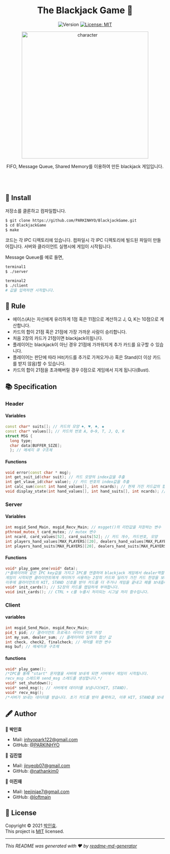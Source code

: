 <h1 align="center">The Blackjack Game 👋</h1>
<p align="center">
  <img alt="Version" src="https://img.shields.io/badge/version-1.0.0-blue.svg?cacheSeconds=2592000" />
  <a href="https://github.com/PARKINHYO/BlackjackGame" target="_blank">
  </a>
  <a href="https://github.com/PARKINHYO/BlackjackGame/blob/master/LICENSE.md" target="_blank">
    <img alt="License: MIT" src="https://img.shields.io/badge/license-MIT-yellow.svg" />
  </a>  
</p>

<p align="center">
<img alt="character" width="400" src="https://user-images.githubusercontent.com/47745785/114173824-b9f38d80-9972-11eb-8490-faf40adb415b.jpg" />
</p>

<p align="center">
FIFO, Message Queue, Shared Memory를 이용하여 만든 blackjack 게임입니다.
</p>

<br><br>

## 📜 Install

저장소를 클론하고 컴파일합니다.

```bash
$ git clone https://github.com/PARKINHYO/BlackjackGame.git
$ cd BlackjackGame
$ make
```

코드는 각 IPC 디렉토리에 있습니다. 컴파일시 각 IPC 디렉토리에 빌드된 파일이 만들어집니다. 서버와 클라이언트 실행시에 게임이 시작됩니다.

Message Queue를 예로 들면, 

```bash
terminal1
$ ./server
```

```bash
terminal2
$ ./client
# 값을 입력하면 시작합니다. 
```

## 🎲 Rule

* 에이스(A)는 자신에게 유리하게 1점 혹은 11점으로 계산하고 J, Q, K는 10점으로 계산합니다.
* 카드의 합이 21점 혹은 21점에 가장 가까운 사람이 승리합니다.
* 처음 2장의 카드가 21점이면 blackjack이됩니다.
* 플레이어는 blackjack이 아닌 경우 21점에 가까워지게 추가 카드를 요구할 수 있습니다.
* 플레이어는 판단에 따라 Hit(카드를 추가로 가져오거나) 혹은 Stand(더 이상 카드를 받지 않음)할 수 있습니다.
* 카드의 합이 21점을 초과해버릴 경우 0점으로 게임에서 지게 됩니다(Bust).

## 📚 Specification

### Header

#### Variables

```C++
const char* suits[]; // 카드의 모양 ♠, ♥, ♣, ◆
const char* values[]; // 카드의 번호 A, 0~9, T, J, Q, K
struct MSG {
  long type; 
  char data[BUFFER_SIZE];
  }; // 메세지 큐 구조체
```

#### Functions

```C++
void error(const char * msg);
int get_suit_id(char suit); // 카드 모양의 index값을 추출
int get_vlaue_id(char value); // 카드 번호의 index값을 추출
int calc_sum(const int hand_values[], int ncards); // 현재 가진 카드값의 합을 리턴
void display_state(int hand_values[], int hand_suits[], int ncards); // 현재까지 진행된 게임의 상태를 출력
```

### Server 

#### Variables

```C++
int msgid_Send_Main, msgid_Recv_Main; // msgget()의 리턴값을 저장하는 변수
pthread_mutex_t card_mutex; // mutex 변수
int ncard, card_values[52], card_suits[52]; // 카드 개수, 카드번호, 모양
int players_hand_values[MAX_PLAYERS][20], dealers_hand_values[MAX_PLAYERS][20]; // 플레이어, 딜러의 카드 번호
int players_hand_suits[MAX_PLAYERS][20], dealers_hand_suits[MAX_PLAYERS][20]; // 플레이어, 딜러의 카드 모양
```

#### Functions

```C++
void* play_game_one(void* data);
/*플레이어와 같은 IPC key값을 가지고 IPC를 연결하여 blackjack 게임에서 dealer역할을 합니다. 
게임이 시작되면 클라이언트에게 게이머가 사용하는 2장의 카드와 딜러가 가진 카드 한장을 보내줍니다. 
이후에 클라이언트의 HIT, STAND 신호를 받아 카드를 더 주거나 게임을 끝내고 패를 보내줍니다.*/
void* init_cards(); // 52장의 카드를 랩덤하게 부여합니다.
void init_cards(); // CTRL + c를 누를시 처리되는 시그널 처리 함수입니다.
```

### Client 

#### variables

```C++
int msgid_Send_Main, msgid_Recv_Main;
pid_t pid; // 클라이언트 프로세스 아이디 번호 저장
int my_sum, dealer_sum; // 플레이어와 딜러의 합산 값
int check, check2, finalcheck; // 제어를 위한 변수
msg buf; // 메세지큐 구조체
```

#### functions

```C++
void* play_game();
/*IPC를 통해 "start" 문자열을 서버에 보내게 되면 서버에서 게임이 시작됩니다. 
recv_msg 스레드와 send_msg 스레드를 생성합니다.*/
void* set_shutdown();
void* send_msg(); // 서버에게 데이터를 보냅니다(HIT, STAND).
void* recv_msg();
/*서버가 보내는 데이터를 받습니다. 초기 카드를 받아 출력하고, 이후 HIT, STAND를 보내 받아온 카드들을 출력하고 합산 결과, 게임 결과를 출력합니다.*/
```

## 🖋 Author

👤 **박인효**

* Mail: [inhyopark122@gmail.com](mailto:inhyopark122@gmail.com)
* GitHub: [@PARKINHYO](https://github.com/PARKINHYO)

👤 **김진엽**

* Mail: [jinyeob07@gmail.com](mailto:jinyeob07@gmail.com)
* GitHub: [@nathankim0](https://github.com/nathankim0)

👤 **이진재**

* Mail: [leejinjae7@gmail.com](mailto:leejinjae7@gmail.com)
* GitHub: [@loftmain](https://github.com/loftmain)

## 📝 License

Copyright © 2021 [박인효](https://github.com/parkinhyo).<br/>
This project is [MIT](https://github.com/PARKINHYO/BlackjackGame/blob/master/LICENSE) licensed.
***
_This README was generated with ❤️ by [readme-md-generator](https://github.com/kefranabg/readme-md-generator)_